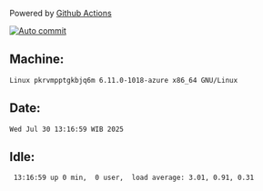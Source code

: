 Powered by [Github Actions](https://github.com/features/actions)

[![Auto commit](https://github.com/hiage/workstation/workflows/Auto%20commit/badge.svg)](https://github.com/hiage/workstation/actions?query=workflow%3A%22Auto+commit%22)

## Machine:
```
Linux pkrvmpptgkbjq6m 6.11.0-1018-azure x86_64 GNU/Linux
```
## Date:
```
Wed Jul 30 13:16:59 WIB 2025
```
## Idle:
```
 13:16:59 up 0 min,  0 user,  load average: 3.01, 0.91, 0.31
```
